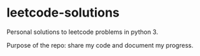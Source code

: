 # leetcode-solutions

Personal solutions to leetcode problems in python 3.

Purpose of the repo: share my code and document my progress.
